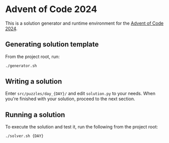 # Advent of Code 2024

This is a solution generator and runtime environment for the [Advent of Code 2024](https://adventofcode.com/2024/).

## Generating solution template

From the project root, run:

```sh
./generator.sh
```

## Writing a solution

Enter `src/puzzles/day_{DAY}/` and edit `solution.py` to your needs.
When you're finished with your solution, proceed to the next section.

## Running a solution

To execute the solution and test it, run the following from the project root:

```sh
./solver.sh {DAY}
```
